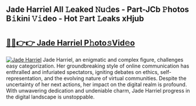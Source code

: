 ## Jade Harriel All 𝙻eaked 𝙽u𝚍es - Part-JCb 𝙿hotos B𝚒kini 𝚅𝚒deo - Hot 𝙿art 𝙻eaks xHjub

# <h2><a href="http://ld64t1u.urlbe.top/?page=Jade+Harriel">🔗🔗👉👉 Jade Harriel P𝚑oto𝚜Vid𝚎o</a></h2>

[![Jade Harriel](https://i.imgur.com/eBuTRDB.gif)](http://ld64t1u.urlbe.top/?page=Jade+Harriel)
Jade Harriel, an enigmatic and complex figure, challenges easy categorization. Her groundbreaking style of online communication has enthralled and infuriated spectators, igniting debates on ethics, self-representation, and the evolving nature of virtual communities. Despite the uncertainty of her next actions, her impact on the digital realm is profound. With unwavering dedication and undeniable charm, Jade Harriel progress in the digital landscape is unstoppable.

